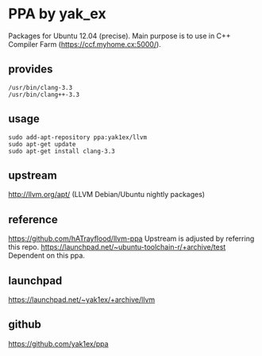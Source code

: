 PPA by yak\_ex
==============

Packages for Ubuntu 12.04 (precise).
Main purpose is to use in C++ Compiler Farm (https://ccf.myhome.cx:5000/).

provides
--------

    /usr/bin/clang-3.3
    /usr/bin/clang++-3.3

usage
-----

    sudo add-apt-repository ppa:yak1ex/llvm
    sudo apt-get update
    sudo apt-get install clang-3.3

upstream
--------

http://llvm.org/apt/ (LLVM Debian/Ubuntu nightly packages)

reference
---------

https://github.com/hATrayflood/llvm-ppa Upstream is adjusted by referring this repo.
https://launchpad.net/~ubuntu-toolchain-r/+archive/test Dependent on this ppa.

launchpad
---------

https://launchpad.net/~yak1ex/+archive/llvm

github
------

https://github.com/yak1ex/ppa
